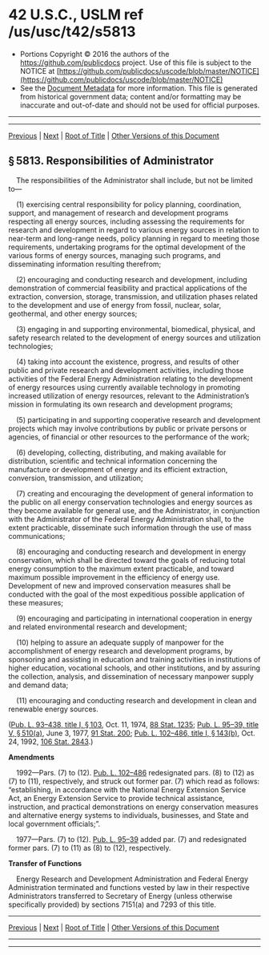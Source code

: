 ---
---

# 42 U.S.C., USLM ref /us/usc/t42/s5813

* Portions Copyright © 2016 the authors of the https://github.com/publicdocs project.
  Use of this file is subject to the NOTICE at [https://github.com/publicdocs/uscode/blob/master/NOTICE](https://github.com/publicdocs/uscode/blob/master/NOTICE)
* See the [Document Metadata](././../../../../..//README.md) for more information.
  This file is generated from historical government data; content and/or formatting may be inaccurate and out-of-date and should not be used for official purposes.

----------
----------

[Previous](./../../../../..//us/usc/t42/ch73/schI/m__us_usc_t42_s5812.md) | [Next](./../../../../..//us/usc/t42/ch73/schI/m__us_usc_t42_s5814.md) | [Root of Title](./../../../../../) | [Other Versions of this Document](https://publicdocs.github.io/go/links?ns=uslm&ref=%2Fus%2Fusc%2Ft42%2Fs5813)

## § 5813. Responsibilities of Administrator

    The responsibilities of the Administrator shall include, but not be limited to—

    (1) exercising central responsibility for policy planning, coordination, support, and management of research and development programs respecting all energy sources, including assessing the requirements for research and development in regard to various energy sources in relation to near-term and long-range needs, policy planning in regard to meeting those requirements, undertaking programs for the optimal development of the various forms of energy sources, managing such programs, and disseminating information resulting therefrom;

    (2) encouraging and conducting research and development, including demonstration of commercial feasibility and practical applications of the extraction, conversion, storage, transmission, and utilization phases related to the development and use of energy from fossil, nuclear, solar, geothermal, and other energy sources;

    (3) engaging in and supporting environmental, biomedical, physical, and safety research related to the development of energy sources and utilization technologies;

    (4) taking into account the existence, progress, and results of other public and private research and development activities, including those activities of the Federal Energy Administration relating to the development of energy resources using currently available technology in promoting increased utilization of energy resources, relevant to the Administration’s mission in formulating its own research and development programs;

    (5) participating in and supporting cooperative research and development projects which may involve contributions by public or private persons or agencies, of financial or other resources to the performance of the work;

    (6) developing, collecting, distributing, and making available for distribution, scientific and technical information concerning the manufacture or development of energy and its efficient extraction, conversion, transmission, and utilization;

    (7) creating and encouraging the development of general information to the public on all energy conservation technologies and energy sources as they become available for general use, and the Administrator, in conjunction with the Administrator of the Federal Energy Administration shall, to the extent practicable, disseminate such information through the use of mass communications;

    (8) encouraging and conducting research and development in energy conservation, which shall be directed toward the goals of reducing total energy consumption to the maximum extent practicable, and toward maximum possible improvement in the efficiency of energy use. Development of new and improved conservation measures shall be conducted with the goal of the most expeditious possible application of these measures;

    (9) encouraging and participating in international cooperation in energy and related environmental research and development;

    (10) helping to assure an adequate supply of manpower for the accomplishment of energy research and development programs, by sponsoring and assisting in education and training activities in institutions of higher education, vocational schools, and other institutions, and by assuring the collection, analysis, and dissemination of necessary manpower supply and demand data;

    (11) encouraging and conducting research and development in clean and renewable energy sources.

([Pub. L. 93–438, title I, § 103][/us/pl/93/438/s103], Oct. 11, 1974, [88 Stat. 1235][/us/stat/88/1235]; [Pub. L. 95–39, title V, § 510(a)][/us/pl/95/39/s510/a], June 3, 1977, [91 Stat. 200][/us/stat/91/200]; [Pub. L. 102–486, title I, § 143(b)][/us/pl/102/486/s143/b], Oct. 24, 1992, [106 Stat. 2843][/us/stat/106/2843].)

 __Amendments__ 

    1992—Pars. (7) to (12). [Pub. L. 102–486][/us/pl/102/486] redesignated pars. (8) to (12) as (7) to (11), respectively, and struck out former par. (7) which read as follows: “establishing, in accordance with the National Energy Extension Service Act, an Energy Extension Service to provide technical assistance, instruction, and practical demonstrations on energy conservation measures and alternative energy systems to individuals, businesses, and State and local government officials;”.

    1977—Pars. (7) to (12). [Pub. L. 95–39][/us/pl/95/39] added par. (7) and redesignated former pars. (7) to (11) as (8) to (12), respectively.

 __Transfer of Functions__ 

    Energy Research and Development Administration and Federal Energy Administration terminated and functions vested by law in their respective Administrators transferred to Secretary of Energy (unless otherwise specifically provided) by sections 7151(a) and 7293 of this title.

----------

[Previous](./../../../../..//us/usc/t42/ch73/schI/m__us_usc_t42_s5812.md) | [Next](./../../../../..//us/usc/t42/ch73/schI/m__us_usc_t42_s5814.md) | [Root of Title](./../../../../../) | [Other Versions of this Document](https://publicdocs.github.io/go/links?ns=uslm&ref=%2Fus%2Fusc%2Ft42%2Fs5813)

----------
----------

[/us/pl/93/438/s103]: https://publicdocs.github.io/go/links?ns=uslm&ref=%2Fus%2Fpl%2F93%2F438%2Fs103
[/us/stat/88/1235]: https://publicdocs.github.io/go/links?ns=uslm&ref=%2Fus%2Fstat%2F88%2F1235
[/us/pl/95/39/s510/a]: https://publicdocs.github.io/go/links?ns=uslm&ref=%2Fus%2Fpl%2F95%2F39%2Fs510%2Fa
[/us/stat/91/200]: https://publicdocs.github.io/go/links?ns=uslm&ref=%2Fus%2Fstat%2F91%2F200
[/us/pl/102/486/s143/b]: https://publicdocs.github.io/go/links?ns=uslm&ref=%2Fus%2Fpl%2F102%2F486%2Fs143%2Fb
[/us/stat/106/2843]: https://publicdocs.github.io/go/links?ns=uslm&ref=%2Fus%2Fstat%2F106%2F2843
[/us/pl/102/486]: https://publicdocs.github.io/go/links?ns=uslm&ref=%2Fus%2Fpl%2F102%2F486
[/us/pl/95/39]: https://publicdocs.github.io/go/links?ns=uslm&ref=%2Fus%2Fpl%2F95%2F39


